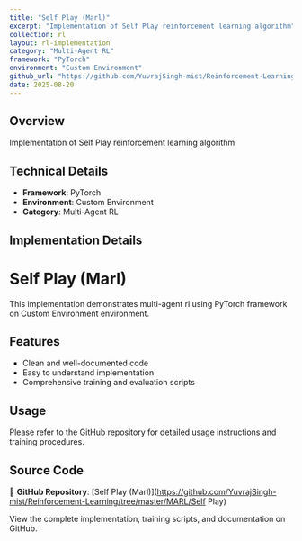 ```yaml
---
title: "Self Play (Marl)"
excerpt: "Implementation of Self Play reinforcement learning algorithm"
collection: rl
layout: rl-implementation
category: "Multi-Agent RL"
framework: "PyTorch"
environment: "Custom Environment"
github_url: "https://github.com/YuvrajSingh-mist/Reinforcement-Learning/tree/master/MARL/Self Play"
date: 2025-08-20
---
```


## Overview
Implementation of Self Play reinforcement learning algorithm

## Technical Details
- **Framework**: PyTorch
- **Environment**: Custom Environment
- **Category**: Multi-Agent RL

## Implementation Details


# Self Play (Marl)

This implementation demonstrates multi-agent rl using PyTorch framework on Custom Environment environment.

## Features
- Clean and well-documented code
- Easy to understand implementation
- Comprehensive training and evaluation scripts

## Usage
Please refer to the GitHub repository for detailed usage instructions and training procedures.


## Source Code
📁 **GitHub Repository**: [Self Play (Marl)](https://github.com/YuvrajSingh-mist/Reinforcement-Learning/tree/master/MARL/Self Play)

View the complete implementation, training scripts, and documentation on GitHub.
